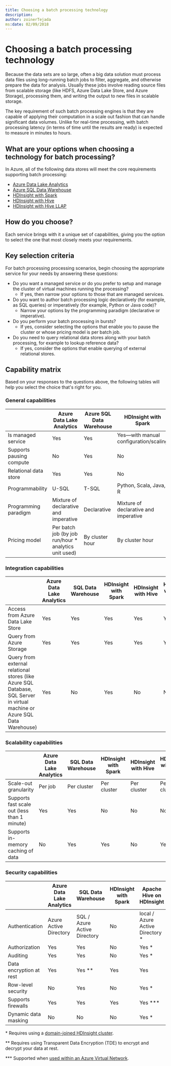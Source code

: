 ```yaml
---
title: Choosing a batch processing technology
description: 
author: zoinerTejada
ms:date: 02/09/2018
---
```


# Choosing a batch processing technology

Because the data sets are so large, often a big data solution must process data files using long-running batch jobs to filter, aggregate, and otherwise prepare the data for analysis. Usually these jobs involve reading source files from scalable storage (like HDFS, Azure Data Lake Store, and Azure Storage), processing them, and writing the output to new files in scalable storage. 

The key requirement of such batch processing engines is that they are capable of applying their computation in a scale out fashion that can handle significant data volumes. Unlike for real-time processing, with batch processing latency (in terms of time until the results are ready) is expected to measure in minutes to hours.   

## What are your options when choosing a technology for batch processing?
In Azure, all of the following data stores will meet the core requirements supporting batch processing:

- [Azure Data Lake Analytics](/azure/data-lake-analytics/)
- [Azure SQL Data Warehouse](/azure/sql-data-warehouse/sql-data-warehouse-overview-what-is)
- [HDInsight with Spark](/azure/hdinsight/spark/apache-spark-overview)
- [HDInsight with Hive](/azure/hdinsight/hadoop/hdinsight-use-hive)
- [HDInsight with Hive LLAP](/azure/hdinsight/interactive-query/apache-interactive-query-get-started)

## How do you choose?

Each service brings with it a unique set of capabilities, giving you the option to select the one that most closely meets your requirements. 

## Key selection criteria

For batch processing processing scenarios, begin choosing the appropriate service for your needs by answering these questions:

- Do you want a managed service or do you prefer to setup and manage the cluster of virtual machines running the processing?
    - If yes, then narrow your options to those that are managed services.
- Do you want to author batch processing logic declaratively (for example, as SQL queries) or imperatively (for example, Python or Java code)?
    - Narrow your options by the programming paradigm (declarative or imperative).
- Do you perform your batch processing in bursts?
    - If yes, consider selecting the options that enable you to pause the cluster or whose pricing model is per batch job.
- Do you need to query relational data stores along with your batch processing, for example to lookup reference data?
    - If yes, consider the options that enable querying of external relational stores.

## Capability matrix

Based on your responses to the questions above, the following tables will help you select the choice that's right for you.

### General capabilities

| | Azure Data Lake Analytics | Azure SQL Data Warehouse | HDInsight with Spark | HDInsight with Hive | HDInsight with Hive LLAP |
| --- | --- | --- | --- | --- | --- |
| Is managed service | Yes | Yes | Yes&mdash;with manual configuration/scaling | Yes&mdash;with manual configuration/scaling | Yes&mdash;with manual configuration/scaling |
| Supports pausing compute | No | Yes | No | No | No |
| Relational data store | Yes | Yes | No | No | No |
| Programmability | U-SQL | T-SQL | Python, Scala, Java, R | HiveQL | HiveQL |
| Programming paradigm | Mixture of declarative and imperative  | Declarative | Mixture of declarative and imperative | Declarative | Declarative | 
| Pricing model | Per batch job (by job run/hour * analytics unit used) | By cluster hour | By cluster hour | By cluster hour | By cluster hour |  

### Integration capabilities
| | Azure Data Lake Analytics | SQL Data Warehouse | HDInsight with Spark | HDInsight with Hive | HDInsight with Hive LLAP |
| --- | --- | --- | --- | --- | --- |
| Access from Azure Data Lake Store | Yes | Yes | Yes | Yes | Yes |
| Query from Azure Storage | Yes | Yes | Yes | Yes | Yes |
| Query from external relational stores (like Azure SQL Database, SQL Server in virtual machine or Azure SQL Data Warehouse) | Yes | No | Yes | No | No |

### Scalability capabilities
| | Azure Data Lake Analytics | SQL Data Warehouse | HDInsight with Spark | HDInsight with Hive | HDInsight with Hive LLAP |
| --- | --- | --- | --- | --- | --- |
| Scale-out granularity  | Per job | Per cluster | Per cluster | Per cluster | Per cluster |
| Supports fast scale out (less than 1 minute) | Yes | Yes | No | No | No |
| Supports in-memory caching of data | No | Yes | Yes | No | Yes | 

### Security capabilities
| | Azure Data Lake Analytics | SQL Data Warehouse | HDInsight with Spark | Apache Hive on HDInsight | Hive LLAP on HDInsight |
| --- | --- | --- | --- | --- | --- |
| Authentication  | Azure Active Directory | SQL / Azure Active Directory | No | local / Azure Active Directory * | local / Azure Active Directory * |
| Authorization  | Yes | Yes| No | Yes * | Yes * |
| Auditing  | Yes | Yes | No | Yes * | Yes * |
| Data encryption at rest | Yes| Yes ** | Yes | Yes | Yes |
| Row-level security | No | Yes | No | Yes * | Yes * |
| Supports firewalls | Yes | Yes | Yes | Yes \*** | Yes \*** |
| Dynamic data masking | No | No | No | Yes * | Yes * |

\* Requires using a [domain-joined HDInsight cluster](/azure/hdinsight/domain-joined/apache-domain-joined-introduction).

\** Requires using Transparent Data Encryption (TDE) to encrypt and decrypt your data at rest.

\*** Supported when [used within an Azure Virtual Network](/azure/hdinsight/hdinsight-extend-hadoop-virtual-network).
